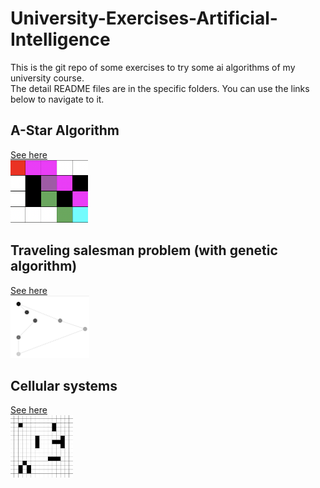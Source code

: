 # University-Exercises-Artificial-Intelligence

This is the git repo of some exercises to try some ai algorithms of my university course.\
The detail README files are in the specific folders. You can use the links below to navigate to it.

## A-Star Algorithm

[See here](a_star)\
<img src="a_star/example.png" alt="example" height="100"/>

## Traveling salesman problem (with genetic algorithm)

[See here](traveling_salesman)\
<img src="traveling_salesman/example.png" alt="example" height="100"/>

## Cellular systems

[See here](cellular_systems)\
<img src="cellular_systems/example.png" alt="example" height="100"/>